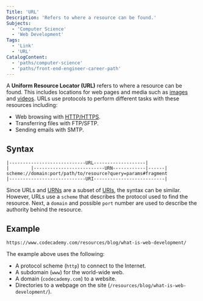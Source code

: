 ```yaml
---
Title: 'URL'
Description: 'Refers to where a resource can be found.'
Subjects:
  - 'Computer Science'
  - 'Web Development'
Tags:
  - 'Link'
  - 'URL'
CatalogContent:
  - 'paths/computer-science'
  - 'paths/front-end-engineer-career-path'
---
```


A **Uniform Resource Locator (URL)** refers to where a resource can be found. This includes locations for web pages and media such as [images](https://www.codecademy.com/resources/docs/html/images) and [videos](https://www.codecademy.com/resources/docs/html/videos). URLs use protocols to perform different tasks with these resources including:

- Web browsing with [HTTP/HTTPS](https://www.codecademy.com/resources/docs/general/http).
- Transferring files with FTP/SFTP.
- Sending emails with SMTP.

## Syntax

```pseudo
|----------------------------URL-------------------|
|        |--------------------------URN------------|------|
scheme://domain:port/path/to/resource?query=params#fragment
|----------------------------URI--------------------------|
```

Since URLs and [URNs](https://www.codecademy.com/resources/docs/general/urn) are a subset of [URIs](https://www.codecademy.com/resources/docs/general/uri), the syntax can be similar. However, URLs use a `scheme` that describes the protocol used to find the resource. Next, a `domain` and possible `port` number are used to describe the authority behind the resource.

## Example

```shell
https://www.codecademy.com/resources/blog/what-is-web-development/
```

The example above uses the following:

- A protocol scheme (`http`) to connect to the Internet.
- A subdomain (`www`) for the world-wide web.
- A domain (`codecademy.com`) to a website.
- Directories to a webpage on the site (`/resources/blog/what-is-web-development/`).
